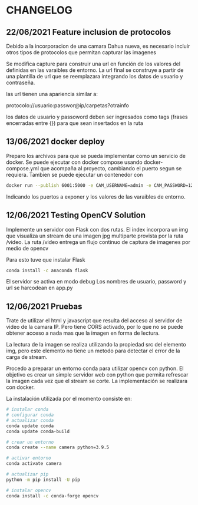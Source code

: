 # CHANGELOG

## 22/06/2021 Feature inclusion de protocolos

Debido a la incorporacion de una camara Dahua nueva, es necesario incluir otros tipos de protocolos que permitan capturar las imagenes

Se modifica capture para construir una url en función de los valores del definidas en las varaibles de entorno.
La url final se construye a partir de una plantilla de url que se reemplazara integrando los datos de usuario y contraseña.

las url tienen una apariencia similar a:

protocolo://usuario:passwor@ip/carpetas?otrainfo

los datos de usuario y passoword deben ser ingresados como tags (frases encerradas entre {}) para que sean insertados en la ruta

## 13/06/2021 docker deploy

Preparo los archivos para que se pueda implementar como un servicio de docker.
Se puede ejecutar con docker compose usando docker-compose.yml que acompaña al proyecto, cambiando el puerto segun se requiera.
Tambien se puede ejecutar un contenedor con 

```bash
docker run --publish 6001:5000 -e CAM_USERNAME=admin -e CAM_PASSWORD=123456 -e CAM_URL=192.168.0.240/media?action=stream vyra-camera
```

Indicando los puertos a exponer y los valores de las varaibles de entorno.

## 12/06/2021 Testing OpenCV Solution

Implemente un servidor con Flask con dos rutas. El index incorpora un img que visualiza un stream de una imagen jpg multiparte provista por la ruta /video.
La ruta /video entrega un flujo continuo de captura de imagenes por medio de opencv

Para esto tuve que instalar Flask

```bash
conda install -c anaconda flask
```

El servidor se activa en modo debug
Los nombres de usuario, password y url se harcodean en app.py

## 12/06/2021 Pruebas

Trate de utilizar el html y javascript que resulta del acceso al servidor de video de la camara IP. Pero tiene CORS activado, por lo que no se puede obtener acceso a nada mas que la imagen en forma de lectura.

La lectura de la imagen se realiza utilizando la propiedad src del elemento img, pero este elemento no tiene un metodo para detectar el error de la carga de stream.

Procedo a preparar un entorno conda para utilizar opencv con python. El objetivo es crear un simple servidor web con python que permita refrescar la imagen cada vez que el stream se corte. La implementación se realizara con docker.

La instalación utilizada por el momento consiste en:

```bash
# instalar conda
# configurar conda
# actualizar conda
conda update conda
conda update conda-build

# crear un entorno
conda create --name camera python=3.9.5

# activar entorno
conda activate camera

# actualizar pip
python -m pip install -U pip 

# instalar opencv
conda install -c conda-forge opencv
```

